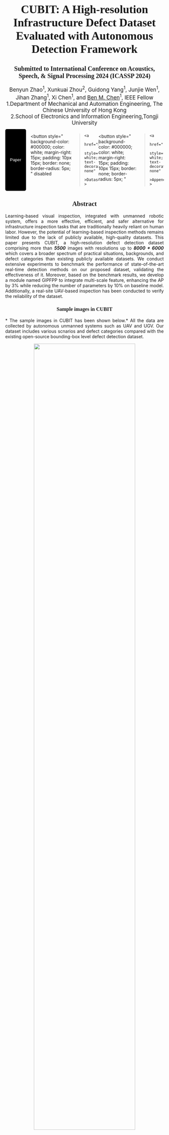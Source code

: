 
<h1 style="text-align: center; font-size: 36px; font-family: 'Sama Devanagari'">
  CUBIT: A High-resolution Infrastructure Defect Dataset Evaluated with
  Autonomous Detection Framework
</h1>
<h2>
  <div
    style="text-align: center; font-size: 20px; font-family: 'Sama Devanagari'"
  >
    Submitted to International Conference on Acoustics, Speech, & Signal
    Processing 2024 (ICASSP 2024)
  </div>
</h2>
<div style="text-align: center; font-size: 17px">
  Benyun Zhao<sup>1</sup>, Xunkuai Zhou<sup>2</sup>, Guidong Yang<sup>1</sup>,
  Junjie Wen<sup>1</sup>, Jihan Zhang<sup>1</sup>, Xi Chen<sup>1</sup>, and
  <a href="http://www.mae.cuhk.edu.hk/~bmchen/">Ben M. Chen</a><sup>1</sup>,
  IEEE Fellow
</div>

<div style="text-align: center; font-size: 17px">
  1.Department of Mechanical and Automation Engineering, The Chinese University
  of Hong Kong <br />
  2.School of Electronics and Information Engineering,Tongji University
</div>
<div
  style="
    display: flex;
    flex-direction: row;
    margin: 10px auto;
    justify-content: center;
  "
>
  <button
    style="
      background-color: #000000;
      color: white;
      margin-right: 15px;
      padding: 10px 15px;
      border: none;
      border-radius: 5px;
    "
    disabled
  >
    <a
      href="https://www.overleaf.com/"
      style="color: white; text-decoration: none"
      >Paper</a
    >
  </button>

  <button
    style="
      background-color: #000000;
      color: white;
      margin-right: 15px;
      padding: 10px 15px;
      border: none;
      border-radius: 5px;
    "
    disabled
  >
    <a
      href="https://github.com/ZHAOBenyun/CUBIT"
      style="color: white; text-decoration: none"
      >Dataset</a
    >
  </button>

  <button
    style="
      background-color: #000000;
      color: white;
      margin-right: 15px;
      padding: 10px 15px;
      border: none;
      border-radius: 5px;
    "
  >
    <a
      href="./ICASSP_2024_Appendix.pdf"
      style="color: white; text-decoration: none"
      >Appendix</a
    >
  </button>
</div>

<div
  style="
    text-align: center;
    font-family: 'American Typewriter';
    font-weight: 400;
  "
>
  <h2>Abstract</h2>
</div>

<div style="text-align: justify; text-justify: inter-ideograph">
  Learning-based visual inspection, integrated with unmanned robotic system,
  offers a more effective, efficient, and safer alternative for infrastructure
  inspection tasks that are traditionally heavily reliant on human labor.
  However, the potential of learning-based inspection methods remains limited
  due to the lack of publicly available, high-quality datasets. This paper
  presents CUBIT, a high-resolution defect detection dataset comprising more
  than <strong><em>5500</em></strong> images with resolutions up to <strong
    ><em>8000 * 6000</em></strong
  >
  which covers a broader spectrum of practical situations, backgrounds, and
  defect categories than existing publicly available datasets. We conduct
  extensive experiments to benchmark the performance of state-of-the-art
  real-time detection methods on our proposed dataset, validating the
  effectiveness of it. Moreover, based on the benchmark results, we develop a
  module named GIPFPP to integrate multi-scale feature, enhancing the AP by 3%
  while reducing the number of parameters by 10% on baseline model.
  Additionally, a real-site UAV-based inspection has been conducted to verify
  the reliability of the dataset.
</div>

<div
  style="
    text-align: center;
    font-family: 'American Typewriter';
    font-weight: 400;
  "
>
  <h3>Sample images in CUBIT</h3>
</div>
<div style="text-align: justify; text-justify: inter-ideograph">
  * The sample images in CUBIT has been shown below.* All the data are collected
  by autonomous unmanned systems such as UAV and UGV. Our dataset includes
  various scnarios and defect categories compared with the existing open-source
  bounding-box level defect detection dataset.
</div>
<p align="center">
  <img src="./sample.png" style="width: 80%" />
</p>

<div
  style="
    text-align: center;
    font-family: 'American Typewriter';
    font-weight: 400;
  "
>
  <h3>Defect Detection Framework based on CUBIT</h3>
</div>

* The visualization of defect detection framework based on CUBIT dataset is
illustrated below *, which encompasses the entire process: data collection by
autonomous unmanned system; the baseline network integrated with our GIPFPP
module; the output of defect detection results.
<p align="center">
  <img src="./frame.png" style="width: 80%" />
</p>

## The Comparison between Existing Bounding-box-level Defect Dataset with CUBIT
| Dataset | Num. of Images | Resolution | Data Collection Platform | Category |
Scenario | Material | Experiments |
|---------------|----------------|----------------------|------------------------------------|------------------------|--------------------------|----------------------|-----------------------------------------------|
| RDD-2018 | 9053 | 600x600 | Smartphones | Crack, Corrosion | Pavement |
Asphalt | SSD | | RDD-2019 | 13135 | 600x600 | Smartphones | Crack, Corrosion |
Pavement | Asphalt | SSD | | RDD-2020 | 26336 | 600x600, 720x720 | Smartphones |
Crack, Pothole | Pavement | Asphalt | SSD | | RDD-2022 | 47420 | 512x512,
600x600, 720x720, 3650x2044 | Smartphones, Hand-held cameras, UAV cameras,
Google street view | Crack, Pothole | Pavement | Asphalt | - | | PID | 7237 |
640x640 | Crawled from Internet | Crack | Pavement | Asphalt | YOLOv2, Fast
R-CNN | | Murad | 2620 | up to 838x809 | Smartphones | Crack | Pavement |
Asphalt | Faster R-CNN | | CODEBRIM | 1590 | up to 6000x4000 | Hand-held
cameras, UAV Cameras | Crack, Corrosion | Bridge | Concrete | MetaQNN, ENAS | |
**CUBIT** | **5527** | **4624x3472 and 8000x6000** | **Cameras in Unmanned
Systems** | **Crack, Spallinig, Moisture** | **Building (65%), Pavement (29%),
Bridge (6%)** | **Concrete, Asphalt, Stone** | **Faster R-CNN, PP-YOLO,
PP-YOLOv2, YOLOX, YOLOv5, YOLOv7, YOLOv6, YOLOv6+GIPFPP(ours), Real-site
experiment** |

<div
  style="
    text-align: center;
    font-family: 'American Typewriter';
    font-weight: 400;
  "
>
  <h3>
    Prediction results on the test set of the proposed CUBIT-RGB-v1 defect
    dataset are shown below
  </h3>
</div>

## Experimental Results The evaluation results of SOTA real-time detection
methods and YOLOv6-n with our GIPFPP module are benchmarked in the table below.
After switching from the original module to GIPFPP module, the AP of YOLOv6-n is
improved by 3%, while its number of parameters is reduced by 10%. The
enhancements made to the model will facilitate the real-time defect detection
using unmanned systems. ## The Evaluation Results of SOTA models on CUBIT |
Model | #Params.(M) | FLOPs(G) | Size | mAP$_{50}^{test}$ / mAP$_{50:95}^{test}$
| Latency(ms) |
|-----------------------------|-------------|----------|------|-----------------------------------------|--------------|
| Faster R-CNN(Res50) | 42.62 | 477.24 | 1024 | 71.5% / 43.3% | 76.9 | | PP-YOLO
| 48.99 | 136.43 | 1024 | 76.4% / 45.1% | 14.5 | | PP-YOLOv2 | 56.91 | 146.50 |
1024 | 77.3% / 47.1% | 13.8 | | YOLOv5-n | 1.76 | 4.10 | 1024 | 73.4% / 39.9% |
1.8 | | YOLOv5-s | 7.18 | 15.80 | 1024 | 78.5% / 47.2% | 3.3 | | YOLOv7-t | 6.01
| 13.01 | 1024 | 71.1% / 39.7% | 1.9 | | YOLOX-n | 2.24 | 17.75 | 1024 | 73.0% /
39.5% | 4.4 | | YOLOX-t | 5.03 | 39.00 | 1024 | 75.3% / 49.2% | 5.8 | | YOLOX-s
| 8.94 | 68.51 | 1024 | 77.9% / 49.4% | 7.6 | | YOLOv6-n(baseline) | 4.63 |
29.03 | 1024 | 76.3% / 47.9% | 2.2 | | YOLOv6-s | 18.50 | 115.64 | 1024 | 79.0%
/ 48.2% | 5.3 | | **YOLOv6-n+GIFPFF(ours)** | **4.14 (-0.49)** | **28.02
(-1.01)** | 1024 | **77.5% (+1.2) / 50.3% (+3.1)** | **2.2** | We enlarge the
prediction results in the bottom right corner of framework images above. CUBIT
dataset covers three infrastructure types: **Building facade, Pavement**, and
**Bridge**, and aims for three types of defect: **Crack, Spalling, and
Moisture**. Rectangles indicate the output prediction box
<font color="red">Red</font> for Crack, <font color="pink">Pink</font> for
Spalling, and <font color="orange">Orange</font> for Moisture with inferred
defect type and confidence score from YOLOv6-l trained on the training set of
our proposed dataset.
<p align="center">
  <img src="./index_show.png" style="width: 80%" />
</p>

<strong> Qualitative visualization of UAV-based real-world experiment is shown below</strong>
On the left, our multi-UAVs inspection schematics is illustrated. On the right, the
detection results of four direction façades of the building are displayed.
<p align="center">
  <img src="./goodman_zigzag.png" style="width: 80%" />
</p>
